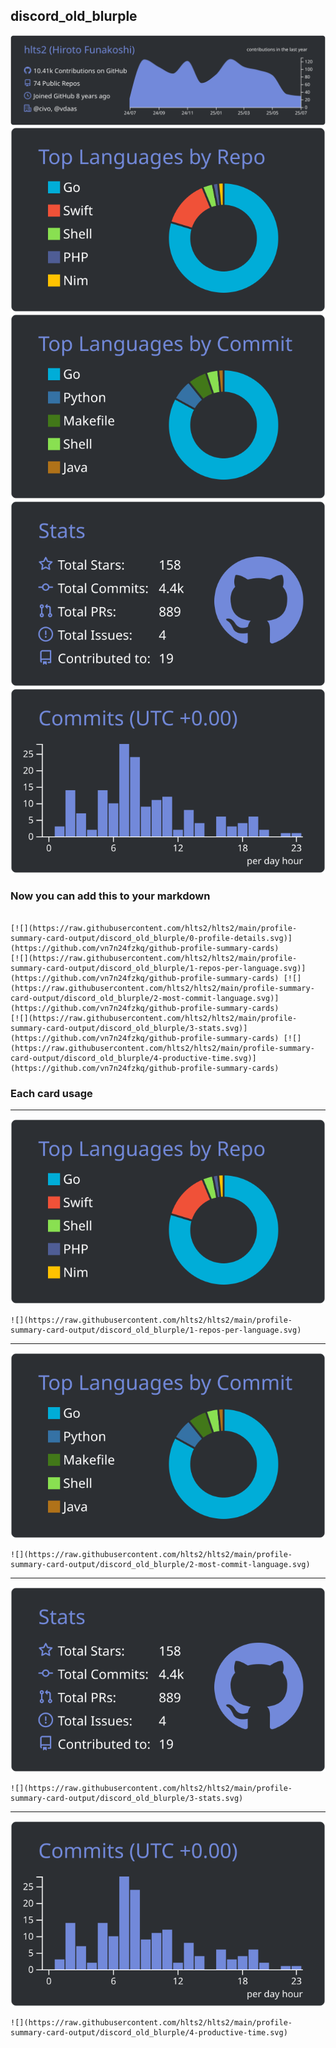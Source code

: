 ## discord_old_blurple

[![](./0-profile-details.svg)](https://github.com/vn7n24fzkq/github-profile-summary-cards)
[![](./1-repos-per-language.svg)](https://github.com/vn7n24fzkq/github-profile-summary-cards) [![](./2-most-commit-language.svg)](https://github.com/vn7n24fzkq/github-profile-summary-cards)
[![](./3-stats.svg)](https://github.com/vn7n24fzkq/github-profile-summary-cards) [![](./4-productive-time.svg)](https://github.com/vn7n24fzkq/github-profile-summary-cards)
### Now you can add this to your markdown
```

[![](https://raw.githubusercontent.com/hlts2/hlts2/main/profile-summary-card-output/discord_old_blurple/0-profile-details.svg)](https://github.com/vn7n24fzkq/github-profile-summary-cards)
[![](https://raw.githubusercontent.com/hlts2/hlts2/main/profile-summary-card-output/discord_old_blurple/1-repos-per-language.svg)](https://github.com/vn7n24fzkq/github-profile-summary-cards) [![](https://raw.githubusercontent.com/hlts2/hlts2/main/profile-summary-card-output/discord_old_blurple/2-most-commit-language.svg)](https://github.com/vn7n24fzkq/github-profile-summary-cards)
[![](https://raw.githubusercontent.com/hlts2/hlts2/main/profile-summary-card-output/discord_old_blurple/3-stats.svg)](https://github.com/vn7n24fzkq/github-profile-summary-cards) [![](https://raw.githubusercontent.com/hlts2/hlts2/main/profile-summary-card-output/discord_old_blurple/4-productive-time.svg)](https://github.com/vn7n24fzkq/github-profile-summary-cards)

```

### Each card usage
---

![](./1-repos-per-language.svg)

```
![](https://raw.githubusercontent.com/hlts2/hlts2/main/profile-summary-card-output/discord_old_blurple/1-repos-per-language.svg)
```

    

---

![](./2-most-commit-language.svg)

```
![](https://raw.githubusercontent.com/hlts2/hlts2/main/profile-summary-card-output/discord_old_blurple/2-most-commit-language.svg)
```

    

---

![](./3-stats.svg)

```
![](https://raw.githubusercontent.com/hlts2/hlts2/main/profile-summary-card-output/discord_old_blurple/3-stats.svg)
```

    

---

![](./4-productive-time.svg)

```
![](https://raw.githubusercontent.com/hlts2/hlts2/main/profile-summary-card-output/discord_old_blurple/4-productive-time.svg)
```

    
